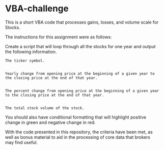 # VBA-challenge
This is a short VBA code that processes gains, losses, and volume scale for Stocks.

The instructions for this assignment were as follows:



  Create a script that will loop through all the stocks for one year and output the following information.


    The ticker symbol.


    Yearly change from opening price at the beginning of a given year to the closing price at the end of that year.


    The percent change from opening price at the beginning of a given year to the closing price at the end of that year.


    The total stock volume of the stock.




  You should also have conditional formatting that will highlight positive change in green and negative change in red.
  
  
With the code presented in this repository, the criteria have been met, as well as bonus material to aid in the processing of core data that brokers may find useful.
